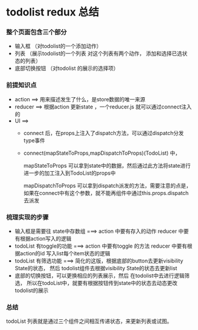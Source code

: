 # todolist redux 总结


### 整个页面包含三个部分

* 输入框 （对todolist的一个添加动作）
* 列表 （展示todolist的一个列表   对这个列表有两个动作， 添加和选择已选状态的列表）
* 底部切换按钮 （对todolist 的展示的选择项）

### 前提知识点
* action ==>  用来描述发生了什么，是store数据的唯一来源
* reducer ==> 根据action 更新state ，一个reducer.js 就可以通过connect注入的
* UI  ==>  
    * connect 后，在props上注入了dispatch方法，可以通过dispatch分发type事件 
    * connect(mapStateToProps,mapDispatchToProps)(TodoList) 中， 

        mapStateToProps 可以拿到state中的数据，然后通过此方法将state进行进一步的加工注入到TodoList的props中

        mapDispatchToProps 可以拿到dispatch派发的方法，需要注意的点是，如果在connect中有这个参数，就不能再组件中通过this.props.dispatch 去派发

### 梳理实现的步骤

 *  输入框是需要往 state中存数组 ===> action 中要有存入的动作 reducer 中要有根据action写入的逻辑
 *  todoList 有toggle的功能  ===> action 中要有toggle 的方法 reducer 中要有根据action的id 写入list每个item状态的逻辑
 * todoList 有筛选功能  ===> 简化的这版，根据底部的button去更新visibility State的状态， 然后 todolist组件去根据visibility State的状态去更新list
 * 底部的切换按钮，可以更换相应的列表展示，然后 在todolist中去进行逻辑筛选， 所以在todoList中，就要有根据按钮传到state中的状态去动态更改todolist的展示

 ### 总结

 todoList 列表就是通过三个组件之间相互传递状态，来更新列表或试图。 
